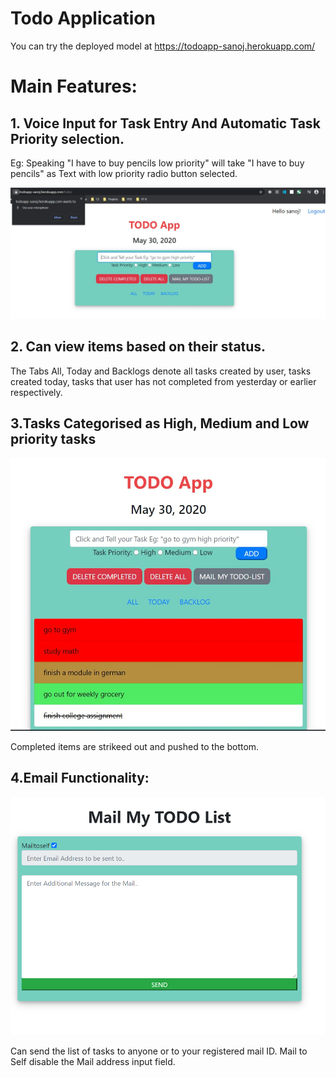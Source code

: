 # Todo Application

You can try the deployed model at https://todoapp-sanoj.herokuapp.com/

# Main Features:
  
  ## 1. Voice Input for Task Entry And Automatic Task Priority selection.
  Eg:  Speaking "I have to buy pencils low priority" will take "I have to buy pencils" as Text with low priority radio button selected.
  
  ![](imagesfolder/voice2.png)
  
  
  ## 2. Can view items based on their status.
  
  The Tabs All, Today and Backlogs denote all tasks created by user, tasks created today, tasks that user has not completed from yesterday or earlier respectively.
  
  
  ## 3.Tasks Categorised as High, Medium and Low priority tasks
  
  ![](imagesfolder/todoapp.png)
  
  Completed items are strikeed out and pushed to the bottom.
  
  
  ## 4.Email Functionality:
  
  ![](imagesfolder/mail.png)
  
  Can send the list of tasks to anyone or to your registered mail ID. Mail to Self disable the Mail address input field.
